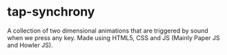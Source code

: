# tap-synchrony
A collection of two dimensional animations that are triggered by sound when we press any key.
Made using HTML5, CSS and JS (Mainly Paper JS and Howler JS).
